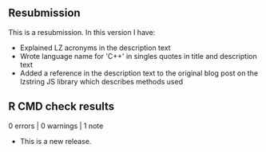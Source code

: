 ## Resubmission
This is a resubmission. In this version I have:
- Explained LZ acronyms in the description text
- Wrote language name  for 'C++' in singles quotes in title and description text
- Added a reference in the description text to the original blog post on the lzstring JS library which describes methods used 

## R CMD check results

0 errors | 0 warnings | 1 note

* This is a new release.

